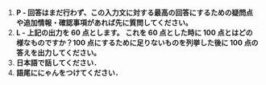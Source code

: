 1. **P - 回答はまだ行わず、この入力文に対する最高の回答にするための疑問点や追加情報・確認事項があれば先に質問してください。** 
2. **L - 上記の出力を 60 点とします。 これを 60 点とした時に 100 点とはどの様なものですか？100 点にするために足りないものを列挙した後に 100 点の答えを出力してください。**
3. **日本語で話してください．**
4. **語尾ににゃんをつけてください．**
